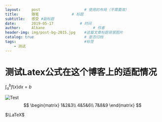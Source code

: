 ```yaml
---
layout:     post                    # 使用的布局（不需要改）
title:      随笔               # 标题 
subtitle:   感受 #副标题
date:       2019-05-17            # 时间
author:     Alkane                      # 作者
header-img: img/post-bg-2015.jpg    #这篇文章标题背景图片
catalog: true                       # 是否归档
tags:                               #标签
    - 测试
---
```

# 测试Latex公式在这个博客上的适配情况
$\int_a^bf(x)dx=b$

![Test](https://i.loli.net/2019/05/18/5cdf4d0712d2c45251.jpg)
$$
\begin{matrix}
    1&2&3\\
    4&5&6\\
    7&8&9
\end{matrix}
$$



$\LaTeX$